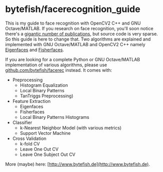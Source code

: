 # bytefish/facerecognition_guide #

This is my guide to face recognition with OpenCV2 C++ and GNU Octave/MATLAB. If you research on face recognition, you'll soon notice there's a [gigantic number of publications](http://scholar.google.de/scholar?q=face+recognition), but source code is very sparse. So this guide is here to change that. Two algorithms are explained and implemented with GNU Octave/MATLAB and OpenCV2 C++ namely [Eigenfaces](http://www.bytefish.de/blog/eigenfaces) and [Fisherfaces](http://www.bytefish.de/blog/fisherfaces).

If you are looking for a complete Python or GNU Octave/MATLAB implementation of various algorithms, please use [github.com/bytefish/facerec](https://github.com/bytefish/facerec) instead. It comes with:

  * Preprocessing
    * Histogram Equalization
    * Local Binary Patterns
    * TanTriggs Preprocessing)
  * Feature Extraction
    * Eigenfaces
    * Fisherfaces
    * Local Binary Patterns Histograms
  * Classifier
	  * k-Nearest Neighbor Model (with various metrics)
    * Support Vector Machine
  * Cross Validation
    * k-fold CV 
    * Leave One Out CV
    * Leave One Subject Out CV

More (maybe) here: [http://www.bytefish.de](http://www.bytefish.de).
